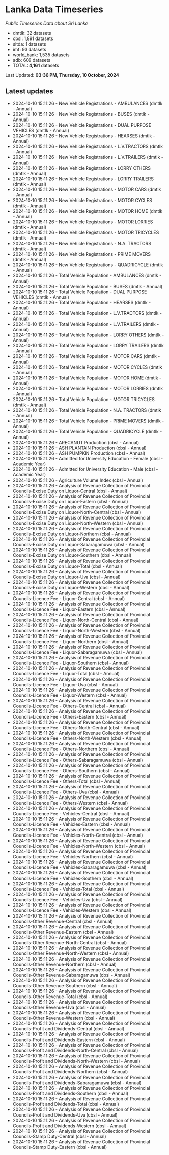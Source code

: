 # Lanka Data Timeseries
*Public Timeseries Data about Sri Lanka*

* dmtlk: 32 datasets
* cbsl: 1,891 datasets
* sltda: 1 datasets
* imf: 93 datasets
* world_bank: 1,535 datasets
* adb: 609 datasets
* TOTAL: **4,161** datasets

Last Updated: **03:36 PM, Thursday, 10 October, 2024**

## Latest updates

* 2024-10-10 15:11:26 - New Vehicle Registrations - AMBULANCES (dmtlk - Annual)
* 2024-10-10 15:11:26 - New Vehicle Registrations - BUSES (dmtlk - Annual)
* 2024-10-10 15:11:26 - New Vehicle Registrations - DUAL PURPOSE VEHICLES (dmtlk - Annual)
* 2024-10-10 15:11:26 - New Vehicle Registrations - HEARSES (dmtlk - Annual)
* 2024-10-10 15:11:26 - New Vehicle Registrations - L.V.TRACTORS (dmtlk - Annual)
* 2024-10-10 15:11:26 - New Vehicle Registrations - L.V.TRAILERS (dmtlk - Annual)
* 2024-10-10 15:11:26 - New Vehicle Registrations - LORRY OTHERS (dmtlk - Annual)
* 2024-10-10 15:11:26 - New Vehicle Registrations - LORRY TRAILERS (dmtlk - Annual)
* 2024-10-10 15:11:26 - New Vehicle Registrations - MOTOR CARS (dmtlk - Annual)
* 2024-10-10 15:11:26 - New Vehicle Registrations - MOTOR CYCLES (dmtlk - Annual)
* 2024-10-10 15:11:26 - New Vehicle Registrations - MOTOR HOME (dmtlk - Annual)
* 2024-10-10 15:11:26 - New Vehicle Registrations - MOTOR LORRIES (dmtlk - Annual)
* 2024-10-10 15:11:26 - New Vehicle Registrations - MOTOR TRICYCLES (dmtlk - Annual)
* 2024-10-10 15:11:26 - New Vehicle Registrations - N.A. TRACTORS (dmtlk - Annual)
* 2024-10-10 15:11:26 - New Vehicle Registrations - PRIME MOVERS (dmtlk - Annual)
* 2024-10-10 15:11:26 - New Vehicle Registrations - QUADRICYCLE (dmtlk - Annual)
* 2024-10-10 15:11:26 - Total Vehicle Population - AMBULANCES (dmtlk - Annual)
* 2024-10-10 15:11:26 - Total Vehicle Population - BUSES (dmtlk - Annual)
* 2024-10-10 15:11:26 - Total Vehicle Population - DUAL PURPOSE VEHICLES (dmtlk - Annual)
* 2024-10-10 15:11:26 - Total Vehicle Population - HEARSES (dmtlk - Annual)
* 2024-10-10 15:11:26 - Total Vehicle Population - L.V.TRACTORS (dmtlk - Annual)
* 2024-10-10 15:11:26 - Total Vehicle Population - L.V.TRAILERS (dmtlk - Annual)
* 2024-10-10 15:11:26 - Total Vehicle Population - LORRY OTHERS (dmtlk - Annual)
* 2024-10-10 15:11:26 - Total Vehicle Population - LORRY TRAILERS (dmtlk - Annual)
* 2024-10-10 15:11:26 - Total Vehicle Population - MOTOR CARS (dmtlk - Annual)
* 2024-10-10 15:11:26 - Total Vehicle Population - MOTOR CYCLES (dmtlk - Annual)
* 2024-10-10 15:11:26 - Total Vehicle Population - MOTOR HOME (dmtlk - Annual)
* 2024-10-10 15:11:26 - Total Vehicle Population - MOTOR LORRIES (dmtlk - Annual)
* 2024-10-10 15:11:26 - Total Vehicle Population - MOTOR TRICYCLES (dmtlk - Annual)
* 2024-10-10 15:11:26 - Total Vehicle Population - N.A. TRACTORS (dmtlk - Annual)
* 2024-10-10 15:11:26 - Total Vehicle Population - PRIME MOVERS (dmtlk - Annual)
* 2024-10-10 15:11:26 - Total Vehicle Population - QUADRICYCLE (dmtlk - Annual)
* 2024-10-10 15:11:26 - ARECANUT Production (cbsl - Annual)
* 2024-10-10 15:11:26 - ASH PLANTAIN Production (cbsl - Annual)
* 2024-10-10 15:11:26 - ASH PUMPKIN Production (cbsl - Annual)
* 2024-10-10 15:11:26 - Admitted for University Education - Female (cbsl - Academic Year)
* 2024-10-10 15:11:26 - Admitted for University Education - Male (cbsl - Academic Year)
* 2024-10-10 15:11:26 - Agriculture Volume Index (cbsl - Annual)
* 2024-10-10 15:11:26 - Analysis of Revenue Collection of Provincial Councils-Excise Duty on Liquor-Central (cbsl - Annual)
* 2024-10-10 15:11:26 - Analysis of Revenue Collection of Provincial Councils-Excise Duty on Liquor-Eastern (cbsl - Annual)
* 2024-10-10 15:11:26 - Analysis of Revenue Collection of Provincial Councils-Excise Duty on Liquor-North-Central (cbsl - Annual)
* 2024-10-10 15:11:26 - Analysis of Revenue Collection of Provincial Councils-Excise Duty on Liquor-North-Western (cbsl - Annual)
* 2024-10-10 15:11:26 - Analysis of Revenue Collection of Provincial Councils-Excise Duty on Liquor-Northern (cbsl - Annual)
* 2024-10-10 15:11:26 - Analysis of Revenue Collection of Provincial Councils-Excise Duty on Liquor-Sabaragamuwa (cbsl - Annual)
* 2024-10-10 15:11:26 - Analysis of Revenue Collection of Provincial Councils-Excise Duty on Liquor-Southern (cbsl - Annual)
* 2024-10-10 15:11:26 - Analysis of Revenue Collection of Provincial Councils-Excise Duty on Liquor-Total (cbsl - Annual)
* 2024-10-10 15:11:26 - Analysis of Revenue Collection of Provincial Councils-Excise Duty on Liquor-Uva (cbsl - Annual)
* 2024-10-10 15:11:26 - Analysis of Revenue Collection of Provincial Councils-Excise Duty on Liquor-Western (cbsl - Annual)
* 2024-10-10 15:11:26 - Analysis of Revenue Collection of Provincial Councils-Licence Fee - Liquor-Central (cbsl - Annual)
* 2024-10-10 15:11:26 - Analysis of Revenue Collection of Provincial Councils-Licence Fee - Liquor-Eastern (cbsl - Annual)
* 2024-10-10 15:11:26 - Analysis of Revenue Collection of Provincial Councils-Licence Fee - Liquor-North-Central (cbsl - Annual)
* 2024-10-10 15:11:26 - Analysis of Revenue Collection of Provincial Councils-Licence Fee - Liquor-North-Western (cbsl - Annual)
* 2024-10-10 15:11:26 - Analysis of Revenue Collection of Provincial Councils-Licence Fee - Liquor-Northern (cbsl - Annual)
* 2024-10-10 15:11:26 - Analysis of Revenue Collection of Provincial Councils-Licence Fee - Liquor-Sabaragamuwa (cbsl - Annual)
* 2024-10-10 15:11:26 - Analysis of Revenue Collection of Provincial Councils-Licence Fee - Liquor-Southern (cbsl - Annual)
* 2024-10-10 15:11:26 - Analysis of Revenue Collection of Provincial Councils-Licence Fee - Liquor-Total (cbsl - Annual)
* 2024-10-10 15:11:26 - Analysis of Revenue Collection of Provincial Councils-Licence Fee - Liquor-Uva (cbsl - Annual)
* 2024-10-10 15:11:26 - Analysis of Revenue Collection of Provincial Councils-Licence Fee - Liquor-Western (cbsl - Annual)
* 2024-10-10 15:11:26 - Analysis of Revenue Collection of Provincial Councils-Licence Fee - Others-Central (cbsl - Annual)
* 2024-10-10 15:11:26 - Analysis of Revenue Collection of Provincial Councils-Licence Fee - Others-Eastern (cbsl - Annual)
* 2024-10-10 15:11:26 - Analysis of Revenue Collection of Provincial Councils-Licence Fee - Others-North-Central (cbsl - Annual)
* 2024-10-10 15:11:26 - Analysis of Revenue Collection of Provincial Councils-Licence Fee - Others-North-Western (cbsl - Annual)
* 2024-10-10 15:11:26 - Analysis of Revenue Collection of Provincial Councils-Licence Fee - Others-Northern (cbsl - Annual)
* 2024-10-10 15:11:26 - Analysis of Revenue Collection of Provincial Councils-Licence Fee - Others-Sabaragamuwa (cbsl - Annual)
* 2024-10-10 15:11:26 - Analysis of Revenue Collection of Provincial Councils-Licence Fee - Others-Southern (cbsl - Annual)
* 2024-10-10 15:11:26 - Analysis of Revenue Collection of Provincial Councils-Licence Fee - Others-Total (cbsl - Annual)
* 2024-10-10 15:11:26 - Analysis of Revenue Collection of Provincial Councils-Licence Fee - Others-Uva (cbsl - Annual)
* 2024-10-10 15:11:26 - Analysis of Revenue Collection of Provincial Councils-Licence Fee - Others-Western (cbsl - Annual)
* 2024-10-10 15:11:26 - Analysis of Revenue Collection of Provincial Councils-Licence Fee - Vehicles-Central (cbsl - Annual)
* 2024-10-10 15:11:26 - Analysis of Revenue Collection of Provincial Councils-Licence Fee - Vehicles-Eastern (cbsl - Annual)
* 2024-10-10 15:11:26 - Analysis of Revenue Collection of Provincial Councils-Licence Fee - Vehicles-North-Central (cbsl - Annual)
* 2024-10-10 15:11:26 - Analysis of Revenue Collection of Provincial Councils-Licence Fee - Vehicles-North-Western (cbsl - Annual)
* 2024-10-10 15:11:26 - Analysis of Revenue Collection of Provincial Councils-Licence Fee - Vehicles-Northern (cbsl - Annual)
* 2024-10-10 15:11:26 - Analysis of Revenue Collection of Provincial Councils-Licence Fee - Vehicles-Sabaragamuwa (cbsl - Annual)
* 2024-10-10 15:11:26 - Analysis of Revenue Collection of Provincial Councils-Licence Fee - Vehicles-Southern (cbsl - Annual)
* 2024-10-10 15:11:26 - Analysis of Revenue Collection of Provincial Councils-Licence Fee - Vehicles-Total (cbsl - Annual)
* 2024-10-10 15:11:26 - Analysis of Revenue Collection of Provincial Councils-Licence Fee - Vehicles-Uva (cbsl - Annual)
* 2024-10-10 15:11:26 - Analysis of Revenue Collection of Provincial Councils-Licence Fee - Vehicles-Western (cbsl - Annual)
* 2024-10-10 15:11:26 - Analysis of Revenue Collection of Provincial Councils-Other Revenue-Central (cbsl - Annual)
* 2024-10-10 15:11:26 - Analysis of Revenue Collection of Provincial Councils-Other Revenue-Eastern (cbsl - Annual)
* 2024-10-10 15:11:26 - Analysis of Revenue Collection of Provincial Councils-Other Revenue-North-Central (cbsl - Annual)
* 2024-10-10 15:11:26 - Analysis of Revenue Collection of Provincial Councils-Other Revenue-North-Western (cbsl - Annual)
* 2024-10-10 15:11:26 - Analysis of Revenue Collection of Provincial Councils-Other Revenue-Northern (cbsl - Annual)
* 2024-10-10 15:11:26 - Analysis of Revenue Collection of Provincial Councils-Other Revenue-Sabaragamuwa (cbsl - Annual)
* 2024-10-10 15:11:26 - Analysis of Revenue Collection of Provincial Councils-Other Revenue-Southern (cbsl - Annual)
* 2024-10-10 15:11:26 - Analysis of Revenue Collection of Provincial Councils-Other Revenue-Total (cbsl - Annual)
* 2024-10-10 15:11:26 - Analysis of Revenue Collection of Provincial Councils-Other Revenue-Uva (cbsl - Annual)
* 2024-10-10 15:11:26 - Analysis of Revenue Collection of Provincial Councils-Other Revenue-Western (cbsl - Annual)
* 2024-10-10 15:11:26 - Analysis of Revenue Collection of Provincial Councils-Profit and Dividends-Central (cbsl - Annual)
* 2024-10-10 15:11:26 - Analysis of Revenue Collection of Provincial Councils-Profit and Dividends-Eastern (cbsl - Annual)
* 2024-10-10 15:11:26 - Analysis of Revenue Collection of Provincial Councils-Profit and Dividends-North-Central (cbsl - Annual)
* 2024-10-10 15:11:26 - Analysis of Revenue Collection of Provincial Councils-Profit and Dividends-North-Western (cbsl - Annual)
* 2024-10-10 15:11:26 - Analysis of Revenue Collection of Provincial Councils-Profit and Dividends-Northern (cbsl - Annual)
* 2024-10-10 15:11:26 - Analysis of Revenue Collection of Provincial Councils-Profit and Dividends-Sabaragamuwa (cbsl - Annual)
* 2024-10-10 15:11:26 - Analysis of Revenue Collection of Provincial Councils-Profit and Dividends-Southern (cbsl - Annual)
* 2024-10-10 15:11:26 - Analysis of Revenue Collection of Provincial Councils-Profit and Dividends-Total (cbsl - Annual)
* 2024-10-10 15:11:26 - Analysis of Revenue Collection of Provincial Councils-Profit and Dividends-Uva (cbsl - Annual)
* 2024-10-10 15:11:26 - Analysis of Revenue Collection of Provincial Councils-Profit and Dividends-Western (cbsl - Annual)
* 2024-10-10 15:11:26 - Analysis of Revenue Collection of Provincial Councils-Stamp Duty-Central (cbsl - Annual)
* 2024-10-10 15:11:26 - Analysis of Revenue Collection of Provincial Councils-Stamp Duty-Eastern (cbsl - Annual)